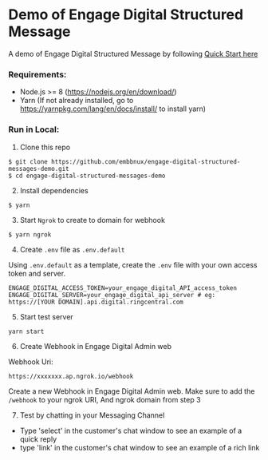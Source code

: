 # Demo of Engage Digital Structured Message

A demo of Engage Digital Structured Message by following [Quick Start here](https://engage-digital-api-docs.readthedocs.io/en/latest/interactions/structured-messages/quick-start/)

### Requirements:

  * Node.js >= 8 (https://nodejs.org/en/download/)
  * Yarn (If not already installed, go to https://yarnpkg.com/lang/en/docs/install/ to install yarn)

### Run in Local:

1. Clone this repo

```
$ git clone https://github.com/embbnux/engage-digital-structured-messages-demo.git
$ cd engage-digital-structured-messages-demo
```

2. Install dependencies

```
$ yarn
```

3. Start `Ngrok` to create to domain for webhook

```
$ yarn ngrok
```

4. Create `.env` file as `.env.default`

Using `.env.default` as a template, create the `.env` file with your own access token and server.

```
ENGAGE_DIGITAL_ACCESS_TOKEN=your_engage_digital_API_access_token
ENGAGE_DIGITAL_SERVER=your_engage_digital_api_server # eg: https://[YOUR DOMAIN].api.digital.ringcentral.com
```

5. Start test server


```
yarn start
```

6. Create Webhook in Engage Digital Admin web

Webhook Uri:

```
https://xxxxxxx.ap.ngrok.io/webhook
```

Create a new Webhook in Engage Digital Admin web. Make sure to add the `/webhook` to your ngrok URI, And ngrok domain from step 3


7. Test by chatting in your Messaging Channel

* Type 'select' in the customer's chat window to see an example of a quick reply
* type 'link' in the customer's chat window to see an example of a rich link
